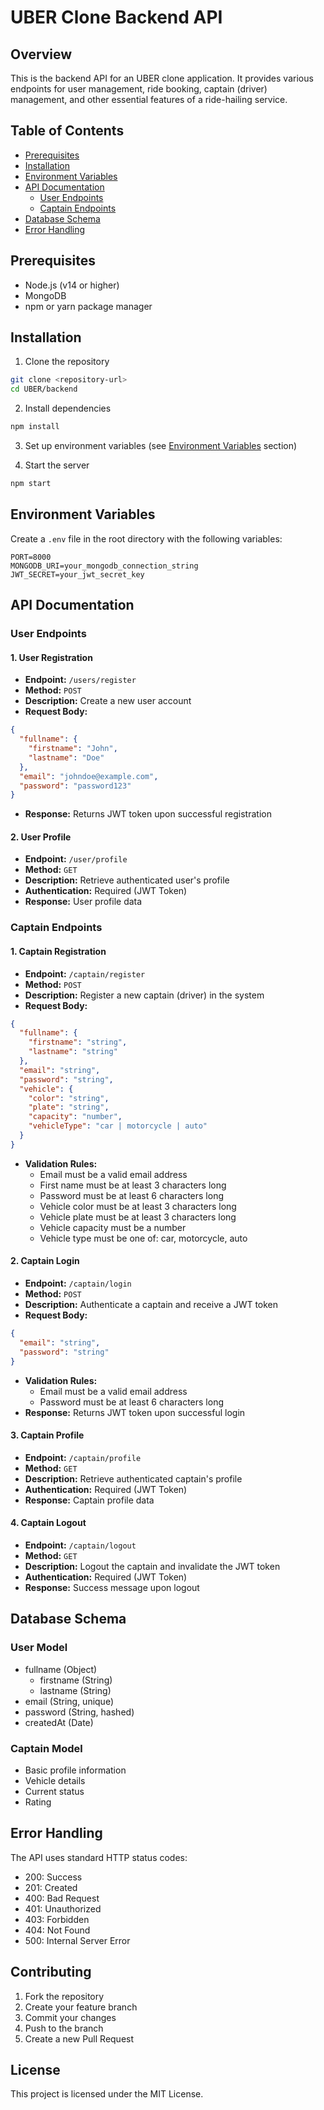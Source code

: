 # UBER Clone Backend API

## Overview
This is the backend API for an UBER clone application. It provides various endpoints for user management, ride booking, captain (driver) management, and other essential features of a ride-hailing service.

## Table of Contents
- [Prerequisites](#prerequisites)
- [Installation](#installation)
- [Environment Variables](#environment-variables)
- [API Documentation](#api-documentation)
  - [User Endpoints](#user-endpoints)
  - [Captain Endpoints](#captain-endpoints)
- [Database Schema](#database-schema)
- [Error Handling](#error-handling)

## Prerequisites
- Node.js (v14 or higher)
- MongoDB
- npm or yarn package manager

## Installation
1. Clone the repository
```bash
git clone <repository-url>
cd UBER/backend
```

2. Install dependencies
```bash
npm install
```

3. Set up environment variables (see [Environment Variables](#environment-variables) section)

4. Start the server
```bash
npm start
```

## Environment Variables
Create a `.env` file in the root directory with the following variables:
```
PORT=8000
MONGODB_URI=your_mongodb_connection_string
JWT_SECRET=your_jwt_secret_key
```

## API Documentation

### User Endpoints

#### 1. User Registration
- **Endpoint:** `/users/register`
- **Method:** `POST`
- **Description:** Create a new user account
- **Request Body:**
```json
{
  "fullname": {
    "firstname": "John",
    "lastname": "Doe"
  },
  "email": "johndoe@example.com",
  "password": "password123"
}
```
- **Response:** Returns JWT token upon successful registration

#### 2. User Profile
- **Endpoint:** `/user/profile`
- **Method:** `GET`
- **Description:** Retrieve authenticated user's profile
- **Authentication:** Required (JWT Token)
- **Response:** User profile data

### Captain Endpoints

#### 1. Captain Registration
- **Endpoint:** `/captain/register`
- **Method:** `POST`
- **Description:** Register a new captain (driver) in the system
- **Request Body:**
```json
{
  "fullname": {
    "firstname": "string",
    "lastname": "string"
  },
  "email": "string",
  "password": "string",
  "vehicle": {
    "color": "string",
    "plate": "string",
    "capacity": "number",
    "vehicleType": "car | motorcycle | auto"
  }
}
```
- **Validation Rules:**
  - Email must be a valid email address
  - First name must be at least 3 characters long
  - Password must be at least 6 characters long
  - Vehicle color must be at least 3 characters long
  - Vehicle plate must be at least 3 characters long
  - Vehicle capacity must be a number
  - Vehicle type must be one of: car, motorcycle, auto

#### 2. Captain Login
- **Endpoint:** `/captain/login`
- **Method:** `POST`
- **Description:** Authenticate a captain and receive a JWT token
- **Request Body:**
```json
{
  "email": "string",
  "password": "string"
}
```
- **Validation Rules:**
  - Email must be a valid email address
  - Password must be at least 6 characters long
- **Response:** Returns JWT token upon successful login

#### 3. Captain Profile
- **Endpoint:** `/captain/profile`
- **Method:** `GET`
- **Description:** Retrieve authenticated captain's profile
- **Authentication:** Required (JWT Token)
- **Response:** Captain profile data

#### 4. Captain Logout
- **Endpoint:** `/captain/logout`
- **Method:** `GET`
- **Description:** Logout the captain and invalidate the JWT token
- **Authentication:** Required (JWT Token)
- **Response:** Success message upon logout

## Database Schema

### User Model
- fullname (Object)
  - firstname (String)
  - lastname (String)
- email (String, unique)
- password (String, hashed)
- createdAt (Date)

### Captain Model
- Basic profile information
- Vehicle details
- Current status
- Rating

## Error Handling
The API uses standard HTTP status codes:
- 200: Success
- 201: Created
- 400: Bad Request
- 401: Unauthorized
- 403: Forbidden
- 404: Not Found
- 500: Internal Server Error

## Contributing
1. Fork the repository
2. Create your feature branch
3. Commit your changes
4. Push to the branch
5. Create a new Pull Request

## License
This project is licensed under the MIT License.

